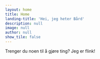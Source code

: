 ```yaml
---
layout: home
title: Home
landing-title: 'Hei, jeg heter Bård'
description: null
image: null
author: null
show_tile: false
---
```


Trenger du noen til å gjøre ting? Jeg er flink!
